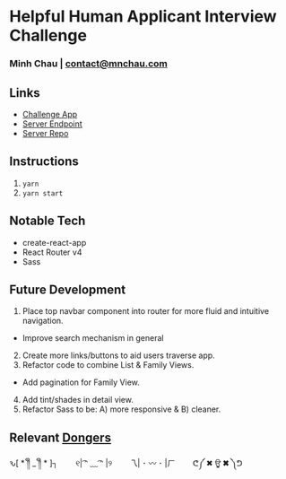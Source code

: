# Helpful Human Applicant Interview Challenge
### Minh Chau | contact@mnchau.com

## Links
* [Challenge App](https://xchau-hh-challenge.herokuapp.com)
* [Server Endpoint]( https://hh-server.herokuapp.com)
* [Server Repo](https://github.com/xchau/hh-server)

## Instructions
1. `yarn`
2. `yarn start`

## Notable Tech
* create-react-app
* React Router v4
* Sass

## Future Development
1. Place top navbar component into router for more fluid and intuitive navigation.
  * Improve search mechanism in general
2. Create more links/buttons to aid users traverse app.
3. Refactor code to combine List & Family Views.
  * Add pagination for Family View.
4. Add tint/shades in detail view.
5. Refactor Sass to be: A) more responsive & B) cleaner.


## Relevant [Dongers](http://dongerlist.com)
ԅ[ * ༎ຶ _ ༎ຶ * ]┐ &nbsp;&nbsp;&nbsp;&nbsp;&nbsp;&nbsp;
୧| ͡ᵔ ﹏ ͡ᵔ |୨  &nbsp;&nbsp;&nbsp;&nbsp;&nbsp;&nbsp;
乁| ･ 〰 ･ |ㄏ   &nbsp;&nbsp;&nbsp;&nbsp;&nbsp;&nbsp;
ᕦ༼ ✖ ਊ ✖ ༽ᕤ
